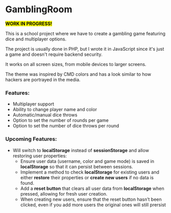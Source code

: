 # GamblingRoom

<mark>**WORK IN PROGRESS!**</mark>

This is a school project where we have to create a gambling game featuring dice and multiplayer options.

 The project is usually done in PHP, but I wrote it in JavaScript since it's just a game and doesn't require backend security.

It works on all screen sizes, from mobile devices to larger screens.

The theme was inspired by CMD colors and has a look similar to how hackers are portrayed in the media.

### Features:
- Multiplayer support
- Ability to change player name and color
- Automatic/manual dice throws
- Option to set the number of rounds per game
- Option to set the number of dice throws per round

### Upcoming Features:
- Will switch to **localStorage** instead of **sessionStorage** and allow restoring user properties:
  - Ensure user data (username, color and game mode) is saved in **localStorage** so that it can persist between sessions.
  - Implement a method to check **localStorage** for existing users and either **restore** their properties or **create new users** if no data is found.
  - Add a **reset button** that clears all user data from **localStorage** when pressed, allowing for fresh user creation.
  - When creating new users, ensure that the reset button hasn’t been clicked, even if you add more users the original ones will still prersist
